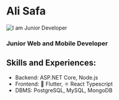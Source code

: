 # Ali Safa
![I am Junior Developer](https://i.postimg.cc/k4JgTGsw-/1.png)
### Junior Web and Mobile Developer
## Skills and Experiences: 
- Backend: ASP.NET Core, Node.js
- Frontend: 📱 Flutter, ⚛️ React Typescript
- DBMS: PostgreSQL, MySQL, MongoDB




